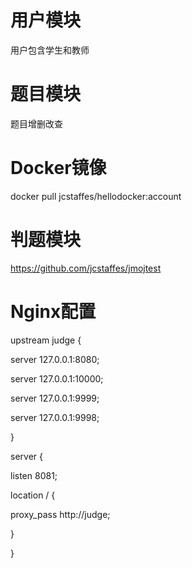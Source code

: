 # 用户模块
用户包含学生和教师
# 题目模块
题目增删改查
# Docker镜像
docker pull jcstaffes/hellodocker:account
# 判题模块
https://github.com/jcstaffes/jmojtest
# Nginx配置
upstream judge { 

server 127.0.0.1:8080; 

server 127.0.0.1:10000; 

server 127.0.0.1:9999; 

server 127.0.0.1:9998; 

}

server { 

listen 8081; 

location / { 

proxy_pass http://judge; 

} 

}
